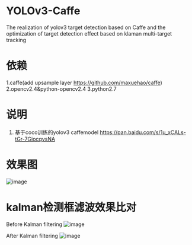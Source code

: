 # YOLOv3-Caffe
The realization of yolov3 target detection based on Caffe and the optimization of target detection effect based on klaman multi-target tracking

# 依赖
1.caffe(add upsample layer https://github.com/maxuehao/caffe)  2.opencv2.4&python-opencv2.4  3.python2.7 

# 说明
1. 基于coco训练的yolov3 caffemodel https://pan.baidu.com/s/1u_xCALs-tGr-7GiocqvsNA 

# 效果图
![image](https://github.com/maxuehao/yolov3-caffe/blob/master/demo.png)

# kalman检测框滤波效果比对
Before Kalman filtering
![image](https://github.com/maxuehao/yolov3-caffe/blob/master/k2.png)

After Kalman filtering
![image](https://github.com/maxuehao/yolov3-caffe/blob/master/k1.png)
